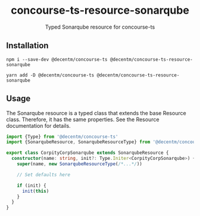 <h1 align="center">
  concourse-ts-resource-sonarqube
</h1>

<div align="center">

  Typed Sonarqube resource for concourse-ts
</div>

## Installation

`npm i --save-dev @decentm/concourse-ts @decentm/concourse-ts-resource-sonarqube`

`yarn add -D @decentm/concourse-ts @decentm/concourse-ts-resource-sonarqube`

## Usage

The Sonarqube resource is a typed class that extends the base Resource class.
Therefore, it has the same properties. See the Resource documentation for details.

```typescript
import {Type} from '@decentm/concourse-ts'
import {SonarqubeResource, SonarqubeResourceType} from '@decentm/concourse-ts-resource-sonarqube'

export class CorpityCorpSonarqube extends SonarqubeResource {
  constructor(name: string, init?: Type.Initer<CorpityCorpSonarqube>) {
    super(name, new SonarqubeResourceType(/*...*/))

    // Set defaults here

    if (init) {
      init(this)
    }
  }
}
```
